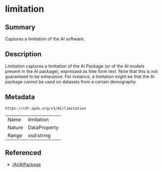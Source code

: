 <!-- Automatically generated by spec-parser v2.0.0 on 2024-01-26T22:18:46.241893+00:00 -->
<!-- SPDX-License-Identifier: Community-Spec-1.0 -->

# limitation

## Summary

Captures a limitation of the AI software.


## Description

Limitation captures a limitation of the AI Package (or of the AI models present in the AI package),
expressed as free form text. Note that this is not guaranteed to be exhaustive.
For instance, a limitation might be that the AI package cannot be used on datasets from a certain demography.


## Metadata

`https://rdf.spdx.org/v3/AI/limitation`


| | |
|---|---|
| Name | limitation |
| Nature | DataProperty |
| Range | xsd:string |




## Referenced

- [/AI/AIPackage](../../AI/Classes/AIPackage.md)

